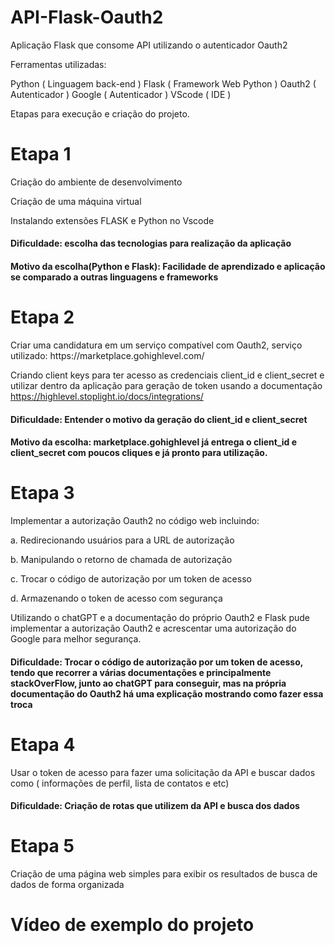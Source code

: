# API-Flask-Oauth2
Aplicação Flask que consome API utilizando o autenticador Oauth2

Ferramentas utilizadas:

Python ( Linguagem back-end )
Flask ( Framework Web Python )
Oauth2 ( Autenticador )
Google ( Autenticador )
VScode ( IDE )

Etapas para execução e criação do projeto.

<h1>Etapa 1</h1>

Criação do ambiente de desenvolvimento

Criação de uma máquina virtual

Instalando extensões FLASK e Python no Vscode

<h4>Dificuldade: escolha das tecnologias para realização da aplicação</h4>
<h4>Motivo da escolha(Python e Flask): Facilidade de aprendizado e aplicação se comparado a outras linguagens e frameworks</h4>

<h1>Etapa 2</h1>
Criar uma candidatura em um serviço compatível com Oauth2, serviço utilizado: https://marketplace.gohighlevel.com/

Criando client keys para ter acesso as credenciais client_id e client_secret e utilizar dentro da aplicação para geração de token usando a documentação https://highlevel.stoplight.io/docs/integrations/

<h4>Dificuldade: Entender o motivo da geração do client_id e client_secret</h4>
<h4>Motivo da escolha: marketplace.gohighlevel já entrega o client_id e client_secret com poucos cliques e já pronto para utilização. </h4>

<h1>Etapa 3</h1>

Implementar a autorização Oauth2 no código web incluindo:

a. Redirecionando usuários para a URL de autorização

b. Manipulando o retorno de chamada de autorização

c. Trocar o código de autorização por um token de acesso

d. Armazenando o token de acesso com segurança

Utilizando o chatGPT e a documentação do próprio Oauth2 e Flask pude implementar a autorização Oauth2 e acrescentar uma autorização do Google para melhor segurança.

<h4>Dificuldade: Trocar o código de autorização por um token de acesso, tendo que recorrer a várias documentações e principalmente stackOverFlow, junto ao chatGPT para conseguir, mas na própria documentação do Oauth2 há uma explicação mostrando como fazer essa troca</h4>

<h1>Etapa 4</h1>

Usar o token de acesso para fazer uma solicitação da API e buscar dados como ( informações de perfil, lista de contatos e etc)

<h4>Dificuldade: Criação de rotas que utilizem da API e busca dos dados</h4>

<h1>Etapa 5</h1>

Criação de uma página web simples para exibir os resultados de busca de dados de forma organizada

<h1>Vídeo de exemplo do projeto</h1>











